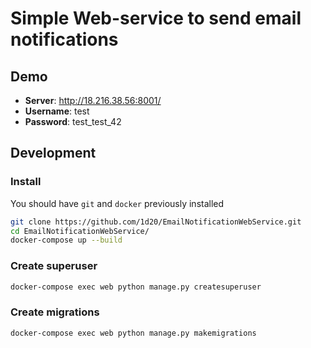 # Simple Web-service to send email notifications

## Demo

 - **Server**: http://18.216.38.56:8001/
 - **Username**: test
 - **Password**: test_test_42

## Development

### Install

You should have `git` and `docker` previously installed

```sh
git clone https://github.com/1d20/EmailNotificationWebService.git
cd EmailNotificationWebService/
docker-compose up --build
```

### Create superuser

```sh
docker-compose exec web python manage.py createsuperuser
```

### Create migrations

```sh
docker-compose exec web python manage.py makemigrations
```
